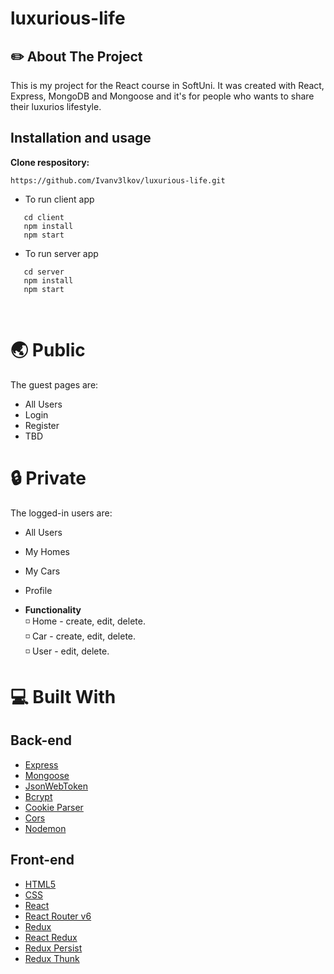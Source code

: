 # luxurious-life

## :pencil2: About The Project

This is my project for the React course in SoftUni. It was created with React, Express, MongoDB and Mongoose and it's for people who wants to share their luxurios lifestyle. 

## Installation and usage
 
**Clone respository:**
 
 ```
 https://github.com/Ivanv3lkov/luxurious-life.git
 ```
 
 * To run client app
   <br/>
 ```
    cd client 
    npm install
    npm start
 ```
 * To run server app
    <br/>
 ```
    cd server
    npm install
    npm start
 ```
 
 <br/>

# :earth_asia: Public

The guest pages are:

* All Users
* Login
* Register
* TBD

# :lock: Private

The logged-in users are:

* All Users
* My Homes
* My Cars
* Profile

* **Functionality**
  <br/>
  :white_medium_small_square: Home - create, edit, delete.
    <br/>
  :white_medium_small_square: Car - create, edit, delete.
    <br/>
  :white_medium_small_square: User - edit, delete.

# :computer:  Built With
## Back-end

- [Express](https://expressjs.com/)
- [Mongoose](https://mongoosejs.com/)
- [JsonWebToken](https://github.com/auth0/node-jsonwebtoken)
- [Bcrypt](https://github.com/kelektiv/node.bcrypt.js)
- [Cookie Parser](https://github.com/expressjs/cookie-parser)
- [Cors](https://github.com/expressjs/cors)
- [Nodemon](https://github.com/remy/nodemon)

## Front-end

- [HTML5](https://developer.mozilla.org/en-US/docs/Glossary/HTML5)
- [CSS](https://developer.mozilla.org/en-US/docs/Web/CSS)
- [React](https://reactjs.org/)
- [React Router v6](https://reactrouter.com/)
- [Redux](https://redux.js.org/)
- [React Redux](https://react-redux.js.org/)
- [Redux Persist](https://github.com/rt2zz/redux-persist)
- [Redux Thunk](https://www.npmjs.com/package/redux-thunk)
